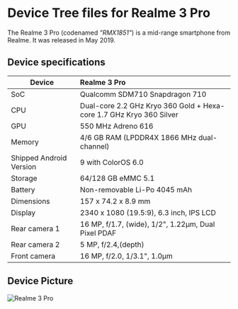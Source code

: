 # Device Tree files for Realme 3 Pro

The Realme 3 Pro (codenamed _"RMX1851"_) is a mid-range smartphone from Realme. It was released in May 2019.

## Device specifications

| Device                  | Realme 3 Pro                                                                     |
| ----------------------- | :------------------------------------------------------------------------------- |
| SoC                     | Qualcomm SDM710 Snapdragon 710                                                   |
| CPU                     | Dual-core 2.2 GHz Kryo 360 Gold + Hexa-core 1.7 GHz Kryo 360 Silver              |
| GPU                     | 550 MHz Adreno 616                                                               |
| Memory                  | 4/6 GB RAM (LPDDR4X 1866 MHz dual-channel)                                       |
| Shipped Android Version | 9 with ColorOS 6.0                                                               |
| Storage                 | 64/128 GB eMMC 5.1                                                               |
| Battery                 | Non-removable Li-Po 4045 mAh                                                     |
| Dimensions              | 157 x 74.2 x 8.9 mm                                                              |
| Display                 | 2340 x 1080 (19.5:9), 6.3 inch, IPS LCD                                          |
| Rear camera 1           | 16 MP, f/1.7, (wide), 1/2", 1.22µm, Dual Pixel PDAF                              |
| Rear camera 2           | 5 MP, f/2.4,(depth)                                                              |
| Front camera            | 16 MP, f/2.0, 1/3.1", 1.0µm                                                      |




## Device Picture

![Realme 3 Pro](https://fdn2.gsmarena.com/vv/pics/realme/realme-3pro-4.jpg "Realme 3 Pro")
